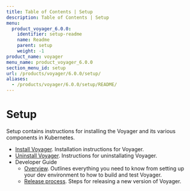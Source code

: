 ```yaml
---
title: Table of Contents | Setup
description: Table of Contents | Setup
menu:
  product_voyager_6.0.0:
    identifier: setup-readme
    name: Readme
    parent: setup
    weight: -1
product_name: voyager
menu_name: product_voyager_6.0.0
section_menu_id: setup
url: /products/voyager/6.0.0/setup/
aliases:
  - /products/voyager/6.0.0/setup/README/
---
```

# Setup

Setup contains instructions for installing the Voyager and its various components in Kubernetes.

- [Install Voyager](/products/voyager/6.0.0/setup/install). Installation instructions for Voyager.
- [Uninstall Voyager](/products/voyager/6.0.0/setup/uninstall). Instructions for uninstallating Voyager.
- Developer Guide
  - [Overview](/products/voyager/6.0.0/setup/developer-guide/overview). Outlines everything you need to know from setting up your dev environment to how to build and test Voyager.
  - [Release process](/products/voyager/6.0.0/setup/developer-guide/release). Steps for releasing a new version of Voyager.
